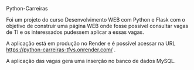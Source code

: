 Python-Carreiras

Foi um projeto do curso Desenvolvimento WEB com Python e Flask com o objetivo de construir uma página WEB onde fosse possível consultar vagas de TI e os interessados pudessem aplicar a essas vagas.

A aplicação está em produção no Render e é possível acessar na URL https://python-carreiras-tfvs.onrender.com/ .

A aplicação das vagas gera uma inserção no banco de dados MySQL.
